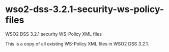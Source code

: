 # wso2-dss-3.2.1-security-ws-policy-files
WSO2 DSS 3.2.1 security WS-Policy XML files

This is a copy of all existing WS-Policy XML files in WSO2 DSS 3.2.1.

